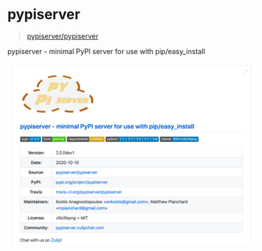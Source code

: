 # pypiserver

> [pypiserver/pypiserver](https://github.com/pypiserver/pypiserver)

pypiserver - minimal PyPI server for use with pip/easy_install

![pypiserver](../../images/composes/linux-pypiserver-service.png)
